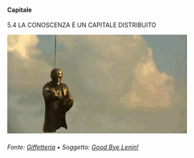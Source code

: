 #### Capitale

<span class="tesi">5.4 LA CONOSCENZA È UN CAPITALE DISTRIBUITO</span>

![Good Bye Lenin!](../assets/images/goodbyeleninset01.gif ':size=450x100%')

###### Fonte: [Giffetteria](http://giffetteria.it/gif/good-bye-lenin-14/) • Soggetto: [Good Bye Lenin!](https://it.wikipedia.org/wiki/Good_Bye,_Lenin!)
